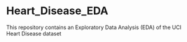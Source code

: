 # Heart_Disease_EDA
This repository contains an  Exploratory Data Analysis (EDA) of the UCI Heart Disease dataset
